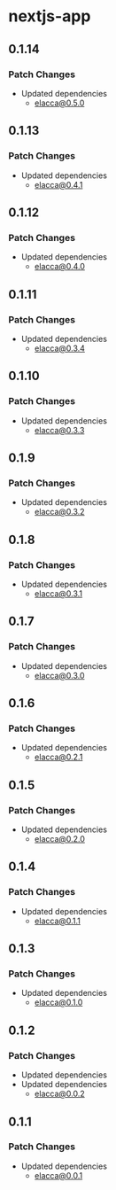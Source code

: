 # nextjs-app

## 0.1.14

### Patch Changes

-   Updated dependencies
    -   elacca@0.5.0

## 0.1.13

### Patch Changes

-   Updated dependencies
    -   elacca@0.4.1

## 0.1.12

### Patch Changes

-   Updated dependencies
    -   elacca@0.4.0

## 0.1.11

### Patch Changes

-   Updated dependencies
    -   elacca@0.3.4

## 0.1.10

### Patch Changes

-   Updated dependencies
    -   elacca@0.3.3

## 0.1.9

### Patch Changes

-   Updated dependencies
    -   elacca@0.3.2

## 0.1.8

### Patch Changes

-   Updated dependencies
    -   elacca@0.3.1

## 0.1.7

### Patch Changes

-   Updated dependencies
    -   elacca@0.3.0

## 0.1.6

### Patch Changes

-   Updated dependencies
    -   elacca@0.2.1

## 0.1.5

### Patch Changes

-   Updated dependencies
    -   elacca@0.2.0

## 0.1.4

### Patch Changes

-   Updated dependencies
    -   elacca@0.1.1

## 0.1.3

### Patch Changes

-   Updated dependencies
    -   elacca@0.1.0

## 0.1.2

### Patch Changes

-   Updated dependencies
-   Updated dependencies
    -   elacca@0.0.2

## 0.1.1

### Patch Changes

-   Updated dependencies
    -   elacca@0.0.1
